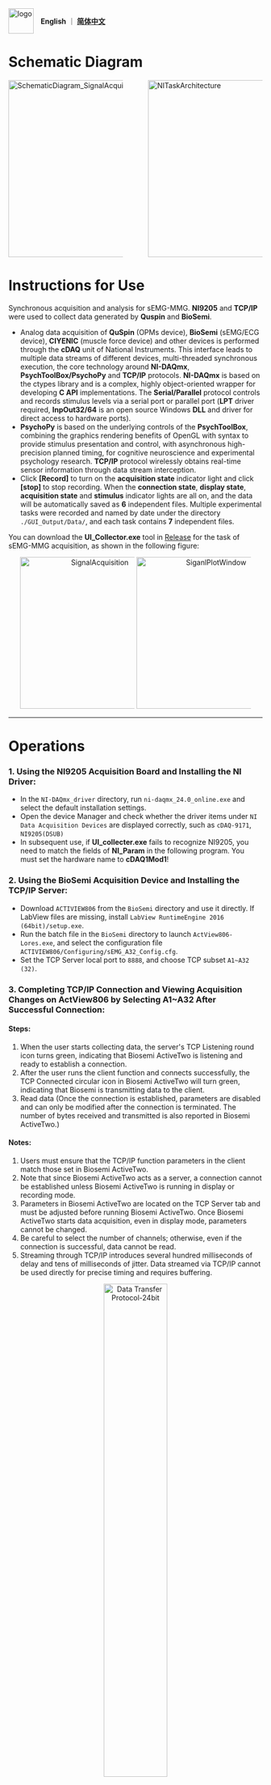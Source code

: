 <div style="display: flex; align-items: center; gap: 1em;">
  <img src="https://github.com/user-attachments/assets/b04f1bf5-3ece-43a2-8388-e098fa0c9168" alt="logo" style="height: 50px; object-fit: contain;">
  <div>
    <a><b>English</b></a>
    ｜
    <a href="https://github.com/transover/sEMG-MMG_SYNC/blob/main/en/README.md"><b>简体中文</b></a>
  </div>
</div>

# Schematic Diagram
<div style="display: flex; flex-wrap: nowrap; align-items: center; justify-content: space-between;">
  <img src="https://github.com/transover/sEMG-MMG_SYNC/blob/main/en/SchematicDiagram_SignalAcquisition.svg" alt="SchematicDiagram_SignalAcquisition" style="height: 350px; max-width: 45%; object-fit: contain;">
  <img src="https://github.com/transover/sEMG-MMG_SYNC/blob/main/en/NITaskArchitecture.svg" alt="NITaskArchitecture" style="height: 350px; max-width: 45%; object-fit: contain;">
</div>

# Instructions for Use
Synchronous acquisition and analysis for sEMG-MMG. **NI9205** and **TCP/IP** were used to collect data generated by **Quspin** and **BioSemi**.
- Analog data acquisition of **QuSpin** (OPMs device), **BioSemi** (sEMG/ECG device), **CIYENIC** (muscle force device) and other devices is performed through the **cDAQ** unit of National Instruments. This interface leads to multiple data streams of different devices, multi-threaded synchronous execution, the core technology around **NI-DAQmx**, **PsychToolBox/PsychoPy** and **TCP/IP** protocols. **NI-DAQmx** is based on the ctypes library and is a complex, highly object-oriented wrapper for developing **C API** implementations. The **Serial/Parallel** protocol controls and records stimulus levels via a serial port or parallel port (**LPT** driver required, **InpOut32/64** is an open source Windows **DLL** and driver for direct access to hardware ports).
- **PsychoPy** is based on the underlying controls of the **PsychToolBox**, combining the graphics rendering benefits of OpenGL with syntax to provide stimulus presentation and control, with asynchronous high-precision planned timing, for cognitive neuroscience and experimental psychology research. **TCP/IP** protocol wirelessly obtains real-time sensor information through data stream interception.
- Click **[Record]** to turn on the **acquisition state** indicator light and click **[stop]** to stop recording. When the **connection state**, **display state**, **acquisition state** and **stimulus** indicator lights are all on,  and the data will be automatically saved as **6** independent files. Multiple experimental tasks were recorded and named by date under the directory `./GUI_Output/Data/`, and each task contains **7** independent files.
  
You can download the **UI_Collector.exe** tool in <a href="https://github.com/transover/sEMG-MMG_SYNC/releases/UI_Collector">Release</a> for the task of sEMG-MMG acquisition, as shown in the following figure:

<p align="center">
    <img src="https://github.com/transover/sEMG-MMG_SYNC/blob/main/ExampleData/SignalAcquisition.gif" alt="SignalAcquisition" style="height: 300px; width: auto; max-width: 45%; object-fit: scale-down;">
    <img src="https://github.com/transover/sEMG-MMG_SYNC/blob/main/ExampleData/SignalPlot.jpg" alt="SiganlPlotWindow" style="height: 300px; width: auto; max-width: 45%; object-fit: scale-down;">
</p>

------------------------------------------------------------------------------------------------------------------------------------------------------------------
# Operations 
### 1. Using the NI9205 Acquisition Board and Installing the NI Driver:
- In the `NI-DAQmx_driver` directory, run `ni-daqmx_24.0_online.exe` and select the default installation settings.
- Open the device Manager and check whether the driver items under `NI Data Acquisition Devices` are displayed correctly, such as `cDAQ-9171`, `NI9205(DSUB)`
- In subsequent use, if **UI_collecter.exe** fails to recognize NI9205, you need to match the fields of **NI_Param** in the following program. You must set the hardware name to **cDAQ1Mod1**!

### 2. Using the BioSemi Acquisition Device and Installing the TCP/IP Server:
- Download `ACTIVIEW806` from the `BioSemi` directory and use it directly. If LabView files are missing, install `LabView RuntimeEngine 2016 (64bit)/setup.exe`.
- Run the batch file in the `BioSemi` directory to launch `ActView806-Lores.exe`, and select the configuration file `ACTIVIEW806/Configuring/sEMG_A32_Config.cfg`.
- Set the TCP Server local port to `8888`, and choose TCP subset `A1~A32 (32)`.

### 3. Completing TCP/IP Connection and Viewing Acquisition Changes on ActView806 by Selecting A1~A32 After Successful Connection:
#### Steps:
1. When the user starts collecting data, the server's TCP Listening round icon turns green, indicating that Biosemi ActiveTwo is listening and ready to establish a connection.
2. After the user runs the client function and connects successfully, the TCP Connected circular icon in Biosemi ActiveTwo will turn green, indicating that Biosemi is transmitting data to the client.
3. Read data (Once the connection is established, parameters are disabled and can only be modified after the connection is terminated. The number of bytes received and transmitted is also reported in Biosemi ActiveTwo.)

#### Notes:
1. Users must ensure that the TCP/IP function parameters in the client match those set in Biosemi ActiveTwo.
2. Note that since Biosemi ActiveTwo acts as a server, a connection cannot be established unless Biosemi ActiveTwo is running in display or recording mode.
3. Parameters in Biosemi ActiveTwo are located on the TCP Server tab and must be adjusted before running Biosemi ActiveTwo. Once Biosemi ActiveTwo starts data acquisition, even in display mode, parameters cannot be changed.
4. Be careful to select the number of channels; otherwise, even if the connection is successful, data cannot be read.
5. Streaming through TCP/IP introduces several hundred milliseconds of delay and tens of milliseconds of jitter. Data streamed via TCP/IP cannot be used directly for precise timing and requires buffering.

<p align="center">
  <img src="https://github.com/user-attachments/assets/20d02826-d712-421e-8cf5-1f521aea045d" alt="Data Transfer Protocol-24bit" style="height: auto; width: 50%; object-fit: scale-down;">
</p>

#### Parameters (TCP/IP parameters used for connecting with Biosemi):
- IP address (host):
    If running on the same machine as Biosemi ActiveTwo, set it to **127.0.0.1**. Otherwise, use the IP address of the machine running Biosemi ActiveTwo.
- Port (port):
    The port used for communication. It must match the port reported by the TCP server in Biosemi ActiveTwo. The default value is **8888**.
- Samples per packet (tcpsamples):
    This defines the number of sample points included in each packet sent by Biosemi ActiveTwo. It depends on the sampling rate chosen by the user.
- Bytes per sample (bytes):
    This defines the number of bytes used to represent each sample. It is fixed regardless of the sampling rate and cannot be changed by the user.
- Channels + triggers (channels):
    This shows the number of selected channels (plus triggers). It is controlled by the channels setting, which will be described later in the parameters section dedicated to EMG data (section: Biosemi parameters).
    This value must match the one reported by Biosemi ActiveTwo.
```        
class Param:
    """
    Data Acquisition Parameter Control Class
    """
    device = None                    # ActiveTwo device instance
    host = '127.0.0.1'               # Host IP address
    port = 8888                      # Port number
    SampleFrequency = 2048           # Sampling rate (Hz), recommended value: 2048
    ChannelNum = 32                  # Number of channels
    tcpsamples = 4                   # Samples per packet
    gain = 0.03125                   # Signal gain
    bytes_data = b''                 # Temporary storage for raw byte data of all channel samples in a packet

    Status = 'off'                                     # Acquisition status ('on' = running, 'off' = stopped)
    SampleNum = 1                                      # Number of collected samples, including initial point
    BufferSize = 128                                   # Buffer size (number of samples)
    time_start, time_end = None, None                  # Task start and end timestamps (datetime objects)
    Duration = None                                    # Total recording duration (in seconds)
    IsRecording = False                                # Whether to write data to file in real time
    WindowLength = 20                                  # Length of the data window (seconds) for displaying recent samples; 
                                                       # if too large (>1500) it may cause stream buffer overflow errors
    FileName = './GUI_Output/Data/BioSemiData.txt'     # Path for saving recorded data

    Unit = 'uV'  # Data unit
    buffer = np.zeros((ChannelNum, BufferSize))     # Buffer array of size (channels × buffer_size), e.g., 32×128
    time = np.linspace(0, SampleNum / SampleFrequency, num=SampleNum, endpoint=False)  # Time vector (includes 0 at the start), size: samples
    data = np.zeros((ChannelNum, SampleNum))        # Data array (includes initial zeros), size: channels × samples
```
```
class NI_Param:
    """
    NI Acquisition Parameters (Parameters)
    """
    DeviceTypeName = 'NI9205'                          # Hardware name of the acquisition card (for reference only, not used in the program)
    DeviceName = 'cDAQ1Mod1'                           # Device name (can be found in NI-MAX, e.g., cDAQ1Mod1)
    Status = 'on'                                      # Acquisition status ('on' means reading, 'off' means stopped)
    SampleFrequency = 1000                             # Sampling rate (Hz), recommended value is 1000
    SampleNum = 1                                      # Number of sample points, including the starting point
    DropSampleNum = 1                                  # Number of sample points collected before recording starts
    callback_samples = 0                               # Actual amount of data read per channel in the callback
    BufferSize = 100                                   # Data buffer size per channel
    CallbackSize = BufferSize                          # Threshold of data amount to trigger the callback
    buffer_in_size_cfg = round(BufferSize * 1)         # Internal buffer size, for clock configuration
    ChannelNum = 30                                    # Number of valid AI channels set for the NI device (NI9205 has 10 physical slots; OPMs use Bx, By, and Bz axes per slot, resulting in 30 AI channels)
    Unit = 'V'                                         # Unit of the data
    MaxVoltage, MinVoltage = 10.0, -10.0               # Maximum and minimum analog voltages (V)
    time_start, time_end = None, None                  # Start and end times of the task (datetime, when "start" is clicked)
    time_start_acquire, time_end_acquire = None, None  # Start and end times of data acquisition (datetime, when "record" is clicked)
    Duration = None                                    # Total recording duration (s)
    IsRecording = False                                # Whether real-time file writing is enabled
    WindowLength = 10                                  # Length of the latest data window (s); defines maximum data size; if too large (>1500), may cause stream buffer overflow errors
    start_time_list = []                               # List of timestamps for each task start
    stop_time_list = []                                # List of timestamps for each task pause
    FileDir = './GUI_Output/Data'                      # Directory for saving data
    FileName = 'NewTempData.txt'                       # Filename for saving data
    FilePath = os.path.join(FileDir, FileName)         # Full path for saving data
```

### 4. Launch UI_Collector and Follow Help Instructions to Complete Data Acquisition
> 1.  Launch the software. If the NI9205 is connected properly, the **[Connection Status]** indicator will light up; otherwise, an error message will pop up.
> 2.  Check **[Enable EMG]** to light up the **[EMG]** indicator.
> 3.  Enter the stimulus information and click **[STI On]**. An experiment paradigm prompt will appear; click **[OK]** to light up the **[Stimulus]** indicator.
> 4.  Click **[Record]** to light up the **[Acquisition Status]** indicator, indicating that data streams are being written to file in real time (to accurately record timestamps, you must click **[Record]** to enter recording mode before clicking **[Start]**).
> 5.  Click **[Start]** to light up the **[Display Status]** indicator, indicating that the NI task is active and data collection and display have started (if **[Record]** is not clicked, data will be previewed but not saved).
> 6.  Click **[Stop]** to turn off both **[Display Status]** and **[Acquisition Status]** indicators, indicating that the acquisition or preview task is paused (in stimulus presentation mode, **[Start]** cannot be clicked again).
> 7.  Click **[Close]** to turn off all indicators, indicating that the task has ended. To start a new acquisition, the software must be restarted.
> 8.  Click **[Save]** (not needed in recording mode) to save partial data from the graph into a custom file (Note: it is not recommended for saving all data, as real-time data can be saved automatically. Long-term recording with this method requires a large amount of memory).
> 9.  Click the toolbar **[Export (PDF)]** to export experimental information as a PDF file.
> 10. Click the toolbar **[View Timing]** to view timing information and compare the start and end times and delays of different modalities.
> 11. Click the toolbar **[Plot Image]** to plot high-resolution images and preview collected data.
> 12. Check **[Enable Filter]** to filter real-time images without affecting the written data.
> 13. Check **[Enable Unit]** to switch data units for real-time images and automatically convert values (configurable in **[Tab Config]** under channel modality settings).
> 14. Click **[Choose CH]** to switch the displayed channels.
> 15. The control bar widgets allow play, pause, global view, zoom, and removal control of real-time images.
> 16. Hover the mouse over any button to view its function information.

<p align="center">
  <img src="https://github.com/user-attachments/assets/cb5fd44a-fc6f-4f79-b5d3-36074266ab10" alt="Example of signal acquisition process" style="height: auto; width: 80%; object-fit: scale-down;">
</p>

### 5. If Parallel Port Triggering is Needed, Follow Help Instructions to Configure Additional Driver Files
- Please ensure that the parallel driver is correctly configured to prevent the `_inpout` dependency of psychopy from reporting errors(**Important**). Otherwise, delete the `inpout32.dll`, `inpoutx64.dll` or `dlportio` related files in the  directory: `C:\Windows\System32`.
- The residual magnetism of the magnetic shielding environment under the non-magnetic sEMG device was shown in the following figure. The collected analog data is 100% consistent with the digital signal, demonstrating the lossless and distortionless
characteristics of **UI_Collector.exe**. Furthermore, from the measured sEMG-MMG signal images, the timing alignment of each trial of the 2 modalities can be seen.

<p align="center">
    <img src="https://github.com/user-attachments/assets/7b31d3a2-f370-463f-8825-6b2dd570e096" alt="Remanence Orientation" style="height: 250px; width: auto; object-fit: scale-down;">
    <img src="https://github.com/user-attachments/assets/f3e9f52f-61f7-4bbc-85ec-c6a96c953537" alt="Remanence Intensity" style="height: 250px; width: auto; object-fit: scale-down;">
</p>
<p align="center">
    <img src="https://github.com/user-attachments/assets/a023df27-e101-453b-a491-5cf90b1c9850" alt="Analog/Digital Signals" style="height: 250px; width: auto; object-fit: scale-down;">
    <img src="https://github.com/user-attachments/assets/e4912d3b-4b32-4baa-9bec-e93c7993537b" alt="sEMG-MMG Signals" style="height: 250px; width: auto; object-fit: scale-down;">
</p>
  
# Results
- The `./GUI_Package` directory contains resources such as `NI9205_offset` and `subject`, which can be configured for the **NI physical channel bias voltage**, **preloaded subject information**, etc
- Click **[Record]** to turn on the **acquisition state** indicator light and click **[stop]** to stop recording. When the **connection state**, **display state**, **acquisition state** and **stimulus** indicator lights are all on,  and the data will be automatically saved as **6** independent files. As shown in the following figure, multiple experimental tasks were recorded and named by date under the directory `./GUI_Output/Data/`, and each task contains **7** independent files:

<p align="center">
    <img src="https://github.com/user-attachments/assets/1cbebcad-cf59-4346-b42b-b863c7d1dcca" alt="Files" style="height: auto; width: 80%; object-fit: scale-down;">
</p>
  
- [x] The **PDF** file records the brief information of the experiment (which needs to be exported manually), which offers the overall preview;
- [x] **NewTempData.txt** and **BioSemiData.txt** respectively represent the MMG and sEMG data recorded under the autonomous contraction of skeletal muscle;
- [x] **NIConfig.pkl** and **BioSemiConfig.pkl** respectively record the configuration information such as experiments, hardware, channels, and timing of MMG and sEMG;
- [x] **Psychopy.pkl** records the occurrence time of stimuli for event division;
- [x] **Info.txt** records the experimental description information, such as paradigm information and subject information；
- [ ] The post-processing results of the above original data are under the **Process** directory (which need to be analyzed and obtained in **UI_Reader.exe**).

<p align="center">
    <img src="https://github.com/user-attachments/assets/cab2d4bd-1d53-46e7-a702-874f2574cba5" alt="Files" style="height: 150px; width: auto; object-fit: scale-down;">
    <img src="https://github.com/user-attachments/assets/cfa18b83-7ef6-41a3-821a-497e931d16e2" alt="Files" style="height: 150px; width: auto; object-fit: scale-down;">
    <img src="https://github.com/user-attachments/assets/6bde7b22-51c8-4c67-80e4-01f52fdbc4ec" alt="Files" style="height: 150px; width: auto; object-fit: scale-down;">
</p>

------------------------------------------------------------------------------------------------------------------------------------------------------------------
# License
- The texts, code, images, photos, and videos in this repository are licensed under [BSL-1.0 license](https://github.com/transover/sEMG-MMG_SYNC/blob/main/LICENSE)

# Optimization
### **✨ New Function**  
- New functions such as **Magnetomyography (MMG)**, **Electromyography (EMG)**, **Muscle Power Assessment (MPA)** have been added.
- The main interface supports translation between Chinese and English by **[Settings]** in the menubar
- Enable preloading of subject information, real-time data acquisition, display and saving, and uses process isolation and asynchronous execution in multiple tasks. There is no need to worry about conflicts in tasks such as audio stimulation, data collection, real-time data file writing and dynamic image display.
- Added PDF export function and timing viewing function.
- The **NI9205** hardware voltage bias has been added. The baseline voltage detected when no hardware is connected (which can be regarded as a constant amount for a short period of time) has been software-calibrated in the program (updated on `2024-5-16 23:08`).
- After clicking the button **[Record]**, enter the automatic save mode. The save location is in the `./GUI_Output` directory of the same directory as exe. The data composition can be seen in `./Help`.

### **⚡ Improvement**  
- **Performance Enhancement**: Developed in environments like `gcc` and `python310`, compiled into `C` project files, achieving a speed increase of over 30% for the modules.  
- **Accuracy Improvement**: Leveraged low-level control through `PsychToolBox` to achieve sub-millisecond stimulus delay, with state markers ensuring data synchronization across different virtual channels.  
- **Compilation Optimization**: Disabled slow operations such as `LTO` and debug symbols, streamlined dependencies for parallel packaging, significantly reducing library resource dependencies, dynamic library calls, and external dependency issues.  
- **UI Enhancement**: Developed using the `ctypes` library, supporting the `nidaqmx` library (implementing complex, highly object-oriented wrappers around the `NI-DAQmx C API`).  

### **🐛 Bug Fixes**  
- It perfectly solved the `stream` buffer overflow error that occurred in the task of `nidaqmx`, avoiding data loss in long-term tasks (This error was caused by the accumulation of data volume leading to heavy memory burden, resulting in a delay of assignment operation for about 30 minutes, and then callback delay).
- Fixed thread crash issues caused by `Process finished with exit code -1073741819 (0xC0000005)` access violation errors.  
- Resolved missing driver compatibility issues for `psychopy.parallel._inpout`.  
- Fixed `UnboundLocalError`, `FileNotFoundError`, and crash issues caused by missing temporary compressed packages (embedded resources).  

### **📦 Dependency Updates**  
- Upgraded `psychopy` to version 2023.
- Please ensure that the parallel driver is correctly configured to prevent the `_inpout` dependency of psychopy from reporting errors(**Important**). Otherwise, delete the `inpout32.dll`, `inpoutx64.dll` or `dlportio` related files in the  directory: `C:\Windows\System32`.
- File resources are located under the `./GUI_Package` directory in the compressed package, where users can modify participant information files (csv) and bias files (pkl).  

### **⬇️ Download Links**  
- **Windows**: <a href="https://github.com/transover/sEMG-MMG_SYNC/releases/UI_Collector">UI_Collector.exe</a>
- **Windows**: [ni-daqmx_24.0_online.exe](https://github.com/transover/sEMG-MMG_SYNC/releases/NI9205)
- **Windows**: [ActiView806.exe](https://www.biosemi.com/download.htm)
- **Reference**: [nidaqmx API](https://nidaqmx-python.readthedocs.io/en/latest/index.html) 

# Feedback
### **🙏 Support**  
- If this content is helpful to you, please click **Star** :star:  on the top right corner of the page to show your support. Thank you!
- If you encounter any issues, please contact the author at `transover@buaa.edu.cn` for support. 

